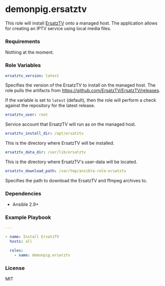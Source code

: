 # demonpig.ersatztv

This role will install [ErsatzTV](https://github.com/ErsatzTV/ErsatzTV) onto a managed host. The application allows for creating an IPTV service using local media files.

### Requirements

Nothing at the moment.

### Role Variables

```yaml
ersatztv_version: latest
```

Specifies the version of the ErsatzTV to install on the managed host. The role pulls the artifacts from https://github.com/ErsatzTV/ErsatzTV/releases.

If the variable is set to `latest` (default), then the role will perform a check against the repository for the latest release.

```yaml
ersatztv_user: root
```

Service account that ErsatzTV will run as on the managed host.

```yaml
ersatztv_install_dir: /opt/ersatztv
```

This is the directory where ErsatzTV will be installed.

```yaml
ersatztv_data_dir: /var/lib/ersatztv
```

This is the directory where ErsatzTV's user-data will be located.

```yaml
ersatztv_download_path: /var/tmp/ansible-role-ersatztv
```

Specifies the path to download the ErsatzTV and ffmpeg archives to. 

### Dependencies

- Ansible 2.9+

### Example Playbook

```yaml
---

- name: Install ErsatzTV
  hosts: all

  roles:
    - name: demonpig.ersatztv
```

### License

MIT

